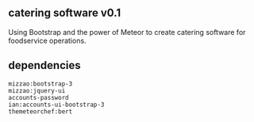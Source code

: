 ## catering software v0.1

Using Bootstrap and the power of Meteor to create catering software for foodservice operations.

## dependencies

`mizzao:bootstrap-3`  
`mizzao:jquery-ui`  
`accounts-password`  
`ian:accounts-ui-bootstrap-3`  
`themeteorchef:bert`  